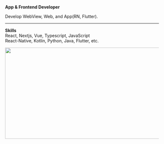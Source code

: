 **App & Frontend Developer**

Develop WebView, Web, and App(RN, Flutter).

<hr/>

**Skills**
<br />
React, Nextjs, Vue, Typescript, JavaScript
<br />
React-Native, Kotlin, Python, Java, Flutter, etc.


<a href="https://www.gitanimals.org/en_US?utm_medium=image&utm_source=rlarudgh&utm_content=farm">
<img
  src="https://render.gitanimals.org/farms/rlarudgh"
  width="600"
  height="300"
/>
</a>
